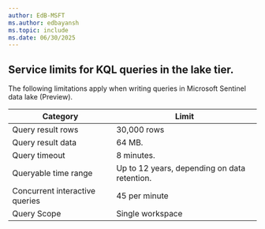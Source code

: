 ```yaml
---
author: EdB-MSFT
ms.author: edbayansh
ms.topic: include
ms.date: 06/30/2025
---
```


## Service limits for KQL queries in the lake tier.

The following limitations apply when writing queries in Microsoft Sentinel data lake (Preview).

|Category | Limit|
|---|---|
| Query result rows|  30,000 rows |
| Query result data | 64 MB. |
| Query timeout | 8 minutes. |
|Queryable time range | Up to 12 years, depending on data retention. |
| Concurrent interactive queries| 45 per minute|
| Query Scope |	Single workspace |